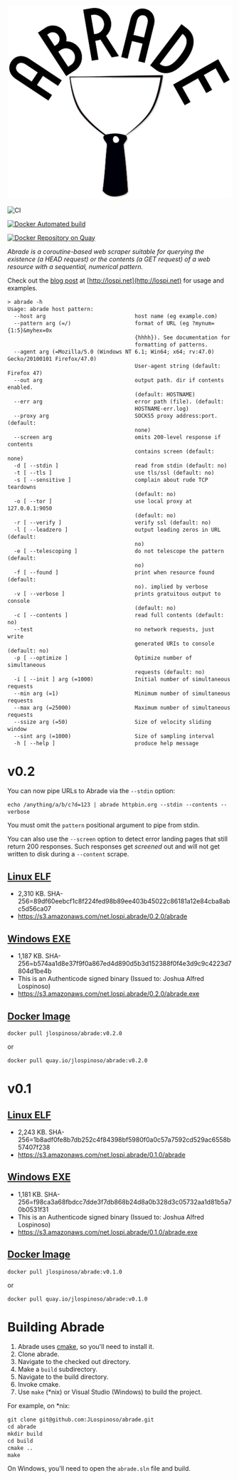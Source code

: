 ![Abrade](img/Abrade.png)

![CI](https://github.com/JLospinoso/abrade/workflows/CI/badge.svg)

[![Docker Automated build](https://img.shields.io/docker/automated/jlospinoso/abrade.svg)](https://hub.docker.com/r/jlospinoso/abrade/)

[![Docker Repository on Quay](https://quay.io/repository/jlospinoso/abrade/status "Docker Repository on Quay")](https://quay.io/repository/jlospinoso/abrade)

_Abrade is a coroutine-based web scraper suitable for querying the existence (a HEAD request) or the contents (a GET request) of a web resource with a sequential, numerical pattern._

Check out the [blog post](https://jlospinoso.github.io/cpp/developing/software/2017/09/15/abrade-web-scraper.html) at [http://lospi.net](http://lospi.net) for usage and examples.

```
> abrade -h
Usage: abrade host pattern:
  --host arg                            host name (eg example.com)
  --pattern arg (=/)                    format of URL (eg ?mynum={1:5}&myhex=0x
                                        {hhhh}). See documentation for
                                        formatting of patterns.
  --agent arg (=Mozilla/5.0 (Windows NT 6.1; Win64; x64; rv:47.0) Gecko/20100101 Firefox/47.0)
                                        User-agent string (default: Firefox 47)
  --out arg                             output path. dir if contents enabled.
                                        (default: HOSTNAME)
  --err arg                             error path (file). (default:
                                        HOSTNAME-err.log)
  --proxy arg                           SOCKS5 proxy address:port. (default:
                                        none)
  --screen arg                          omits 200-level response if contents
                                        contains screen (default: none)
  -d [ --stdin ]                        read from stdin (default: no)
  -t [ --tls ]                          use tls/ssl (default: no)
  -s [ --sensitive ]                    complain about rude TCP teardowns
                                        (default: no)
  -o [ --tor ]                          use local proxy at 127.0.0.1:9050
                                        (default: no)
  -r [ --verify ]                       verify ssl (default: no)
  -l [ --leadzero ]                     output leading zeros in URL (default:
                                        no)
  -e [ --telescoping ]                  do not telescope the pattern (default:
                                        no)
  -f [ --found ]                        print when resource found (default:
                                        no). implied by verbose
  -v [ --verbose ]                      prints gratuitous output to console
                                        (default: no)
  -c [ --contents ]                     read full contents (default: no)
  --test                                no network requests, just write
                                        generated URIs to console (default: no)
  -p [ --optimize ]                     Optimize number of simultaneous
                                        requests (default: no)
  -i [ --init ] arg (=1000)             Initial number of simultaneous requests
  --min arg (=1)                        Minimum number of simultaneous requests
  --max arg (=25000)                    Maximum number of simultaneous requests
  --ssize arg (=50)                     Size of velocity sliding window
  --sint arg (=1000)                    Size of sampling interval
  -h [ --help ]                         produce help message
```

# v0.2

You can now pipe URLs to Abrade via the `--stdin` option:

```
echo /anything/a/b/c?d=123 | abrade httpbin.org --stdin --contents --verbose
```

You must omit the `pattern` positional argument to pipe from stdin.

You can also use the `--screen` option to detect error landing pages that
still return 200 responses. Such responses get *screened* out and will not
get written to disk during a `--content` scrape.


## [Linux ELF](https://s3.amazonaws.com/net.lospi.abrade/0.2.0/abrade)

* 2,310 KB. SHA-256=89df60eebcf1c8f224fed98b89ee403b45022c86181a12e84cba8abc5d56ca07
* https://s3.amazonaws.com/net.lospi.abrade/0.2.0/abrade

## [Windows EXE](https://s3.amazonaws.com/net.lospi.abrade/0.2.0/abrade.exe)

* 1,187 KB. SHA-256=b574aa1d8e37f9f0a867ed4d890d5b3d152388f0f4e3d9c9c4223d7804d1be4b
* This is an Authenticode signed binary (Issued to: Joshua Alfred Lospinoso)
* https://s3.amazonaws.com/net.lospi.abrade/0.2.0/abrade.exe

## [Docker Image](https://quay.io/repository/jlospinoso/abrade)

```
docker pull jlospinoso/abrade:v0.2.0
```

or

```
docker pull quay.io/jlospinoso/abrade:v0.2.0
```

# v0.1

## [Linux ELF](https://s3.amazonaws.com/net.lospi.abrade/0.1.0/abrade)

* 2,243 KB. SHA-256=1b8adf0fe8b7db252c4f84398bf5980f0a0c57a7592cd529ac6558b57407f238
* https://s3.amazonaws.com/net.lospi.abrade/0.1.0/abrade

## [Windows EXE](https://s3.amazonaws.com/net.lospi.abrade/0.1.0/abrade.exe)

* 1,181 KB. SHA-256=f98ca3a68fbdcc7dde3f7db868b24d8a0b328d3c05732aa1d81b5a70b0531f31
* This is an Authenticode signed binary (Issued to: Joshua Alfred Lospinoso)
* https://s3.amazonaws.com/net.lospi.abrade/0.1.0/abrade.exe

## [Docker Image](https://quay.io/repository/jlospinoso/abrade)

```
docker pull jlospinoso/abrade:v0.1.0
```

or

```
docker pull quay.io/jlospinoso/abrade:v0.1.0
```

# Building Abrade

1. Abrade uses [cmake](https://cmake.org), so you'll need to install it.
2. Clone abrade.
3. Navigate to the checked out directory.
4. Make a `build` subdirectory.
5. Navigate to the build directory.
6. Invoke cmake.
7. Use `make` (*nix) or Visual Studio (Windows) to build the project.

For example, on *nix:

```
git clone git@github.com:JLospinoso/abrade.git
cd abrade
mkdir build
cd build
cmake ..
make
```

On Windows, you'll need to open the `abrade.sln` file and build.
